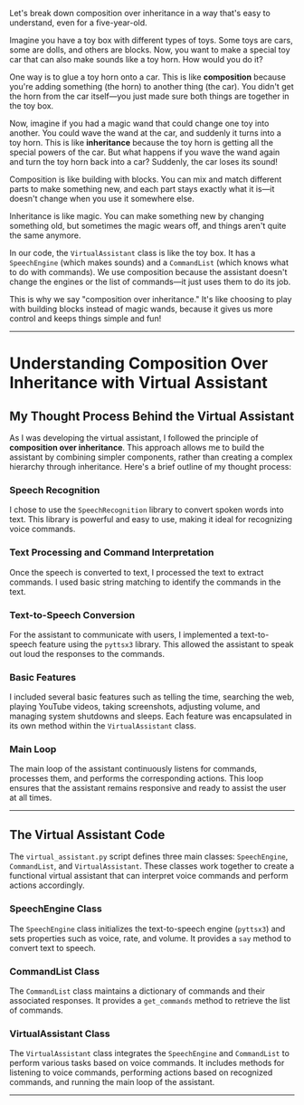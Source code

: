 Let's break down composition over inheritance in a way that's easy to understand, even for a five-year-old.

Imagine you have a toy box with different types of toys. Some toys are cars, some are dolls, and others are blocks. Now, you want to make a special toy car that can also make sounds like a toy horn. How would you do it?

One way is to glue a toy horn onto a car. This is like **composition** because you're adding something (the horn) to another thing (the car). You didn't get the horn from the car itself—you just made sure both things are together in the toy box.

Now, imagine if you had a magic wand that could change one toy into another. You could wave the wand at the car, and suddenly it turns into a toy horn. This is like **inheritance** because the toy horn is getting all the special powers of the car. But what happens if you wave the wand again and turn the toy horn back into a car? Suddenly, the car loses its sound!

Composition is like building with blocks. You can mix and match different parts to make something new, and each part stays exactly what it is—it doesn't change when you use it somewhere else.

Inheritance is like magic. You can make something new by changing something old, but sometimes the magic wears off, and things aren't quite the same anymore.

In our code, the `VirtualAssistant` class is like the toy box. It has a `SpeechEngine` (which makes sounds) and a `CommandList` (which knows what to do with commands). We use composition because the assistant doesn't change the engines or the list of commands—it just uses them to do its job.

This is why we say "composition over inheritance." It's like choosing to play with building blocks instead of magic wands, because it gives us more control and keeps things simple and fun!



---

# Understanding Composition Over Inheritance with Virtual Assistant

## My Thought Process Behind the Virtual Assistant

As I was developing the virtual assistant, I followed the principle of **composition over inheritance**. This approach allows me to build the assistant by combining simpler components, rather than creating a complex hierarchy through inheritance. Here's a brief outline of my thought process:

### Speech Recognition
I chose to use the `SpeechRecognition` library to convert spoken words into text. This library is powerful and easy to use, making it ideal for recognizing voice commands.

### Text Processing and Command Interpretation
Once the speech is converted to text, I processed the text to extract commands. I used basic string matching to identify the commands in the text.

### Text-to-Speech Conversion
For the assistant to communicate with users, I implemented a text-to-speech feature using the `pyttsx3` library. This allowed the assistant to speak out loud the responses to the commands.

### Basic Features
I included several basic features such as telling the time, searching the web, playing YouTube videos, taking screenshots, adjusting volume, and managing system shutdowns and sleeps. Each feature was encapsulated in its own method within the `VirtualAssistant` class.

### Main Loop
The main loop of the assistant continuously listens for commands, processes them, and performs the corresponding actions. This loop ensures that the assistant remains responsive and ready to assist the user at all times.

---

## The Virtual Assistant Code

The `virtual_assistant.py` script defines three main classes: `SpeechEngine`, `CommandList`, and `VirtualAssistant`. These classes work together to create a functional virtual assistant that can interpret voice commands and perform actions accordingly.

### SpeechEngine Class
The `SpeechEngine` class initializes the text-to-speech engine (`pyttsx3`) and sets properties such as voice, rate, and volume. It provides a `say` method to convert text to speech.

### CommandList Class
The `CommandList` class maintains a dictionary of commands and their associated responses. It provides a `get_commands` method to retrieve the list of commands.

### VirtualAssistant Class
The `VirtualAssistant` class integrates the `SpeechEngine` and `CommandList` to perform various tasks based on voice commands. It includes methods for listening to voice commands, performing actions based on recognized commands, and running the main loop of the assistant.

---

